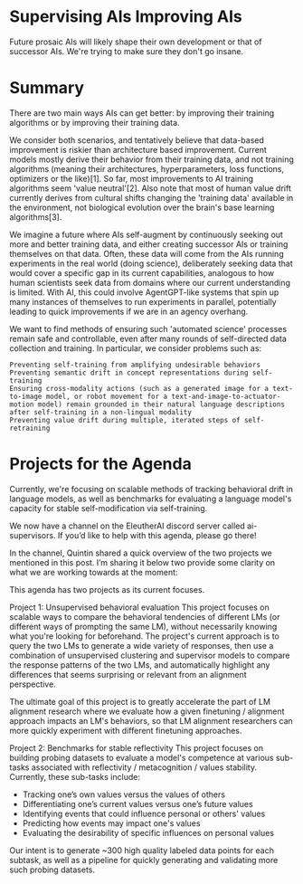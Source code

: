 # Supervising AIs Improving AIs

Future prosaic AIs will likely shape their own development or that of successor AIs. We're trying to make sure they don't go insane.

# Summary

There are two main ways AIs can get better: by improving their training algorithms or by improving their training data. 

We consider both scenarios, and tentatively believe that data-based improvement is riskier than architecture based improvement. Current models mostly derive their behavior from their training data, and not training algorithms (meaning their architectures, hyperparameters, loss functions, optimizers or the like)[1]. So far, most improvements to AI training algorithms seem 'value neutral'[2]. Also note that most of human value drift currently derives from cultural shifts changing the 'training data' available in the environment, not biological evolution over the brain's base learning algorithms[3]. 

We imagine a future where AIs self-augment by continuously seeking out more and better training data, and either creating successor AIs or training themselves on that data. Often, these data will come from the AIs running experiments in the real world (doing science), deliberately seeking data that would cover a specific gap in its current capabilities, analogous to how human scientists seek data from domains where our current understanding is limited. With AI, this could involve AgentGPT-like systems that spin up many instances of themselves to run experiments in parallel, potentially leading to quick improvements if we are in an agency overhang.

We want to find methods of ensuring such 'automated science' processes remain safe and controllable, even after many rounds of self-directed data collection and training. In particular, we consider problems such as:

    Preventing self-training from amplifying undesirable behaviors
    Preventing semantic drift in concept representations during self-training
    Ensuring cross-modality actions (such as a generated image for a text-to-image model, or robot movement for a text-and-image-to-actuator-motion model) remain grounded in their natural language descriptions after self-training in a non-lingual modality
    Preventing value drift during multiple, iterated steps of self-retraining

# Projects for the Agenda

Currently, we're focusing on scalable methods of tracking behavioral drift in language models, as well as benchmarks for evaluating a language model's capacity for stable self-modification via self-training.

We now have a channel on the EleutherAI discord server called ai-supervisors. If you’d like to help with this agenda, please go there!

In the channel, Quintin shared a quick overview of the two projects we mentioned in this post. I’m sharing it below two provide some clarity on what we are working towards at the moment:

This agenda has two projects as its current focuses.

Project 1: Unsupervised behavioral evaluation
This project focuses on scalable ways to compare the behavioral tendencies of different LMs (or different ways of prompting the same LM), without necessarily knowing what you're looking for beforehand. The project's current approach is to query the two LMs to generate a wide variety of responses, then use a combination of unsupervised clustering and supervisor models to compare the response patterns of the two LMs, and automatically highlight any differences that seems surprising or relevant from an alignment perspective.

The ultimate goal of this project is to greatly accelerate the part of LM alignment research where we evaluate how a given finetuning / alignment approach impacts an LM's behaviors, so that LM alignment researchers can more quickly experiment with different finetuning approaches.

Project 2: Benchmarks for stable reflectivity
This project focuses on building probing datasets to evaluate a model's competence at various sub-tasks associated with reflectivity / metacognition / values stability. Currently, these sub-tasks include:
- Tracking one’s own values versus the values of others
- Differentiating one’s current values versus one’s future values
- Identifying events that could influence personal or others' values
- Predicting how events may impact one's values
- Evaluating the desirability of specific influences on personal values

Our intent is to generate ~300 high quality labeled data points for each subtask, as well as a pipeline for quickly generating and validating more such probing datasets.
